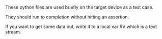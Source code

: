 
These python files are used briefly on the target device as a test case.

They should run to completion without hitting an assertion.

If you want to get some data out, write it to a local var RV which is a text stream.
